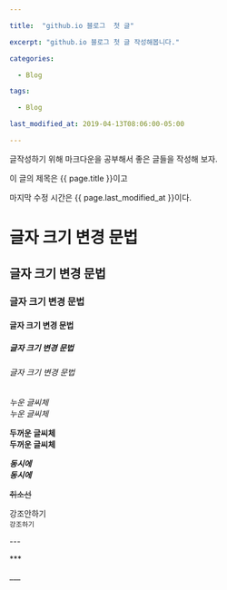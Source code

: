 ```yaml
---

title:  "github.io 블로그  첫 글"

excerpt: "github.io 블로그 첫 글 작성해봅니다."

categories:

  - Blog

tags:

  - Blog

last_modified_at: 2019-04-13T08:06:00-05:00

---
```


글작성하기 위해 마크다운을 공부해서 
좋은 글들을 작성해 보자.

이 글의 제목은 {{ page.title }}이고

마지막 수정 시간은 {{ page.last_modified_at }}이다.


# 글자 크기 변경 문법
## 글자 크기 변경 문법
### 글자 크기 변경 문법
#### 글자 크기 변경 문법
##### 글자 크기 변경 문법
###### 글자 크기 변경 문법

_누운 글씨체_<br>
*누운 글씨체*<br>

__두꺼운 글씨체__<br>
**두꺼운 글씨체**<br>

__*동시에*__<br>
**_동시에_**<br>

~~취소선~~<br>

강조안하기<br>
`강조하기`<br>

---<br>

***<br>

___<br>

